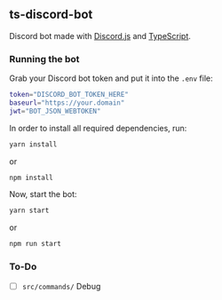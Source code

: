 ## ts-discord-bot

Discord bot made with [Discord.js](https://discord.js.org/) and [TypeScript](https://typescriptlang.org).

### Running the bot

Grab your Discord bot token and put it into the `.env` file:

```bash
token="DISCORD_BOT_TOKEN_HERE"
baseurl="https://your.domain"
jwt="BOT_JSON_WEBTOKEN"
```

In order to install all required dependencies, run:

```bash
yarn install
```

or

```bash
npm install
```

Now, start the bot:

```bash
yarn start
```

or

```bash
npm run start
```

### To-Do
- [ ] `src/commands/` Debug